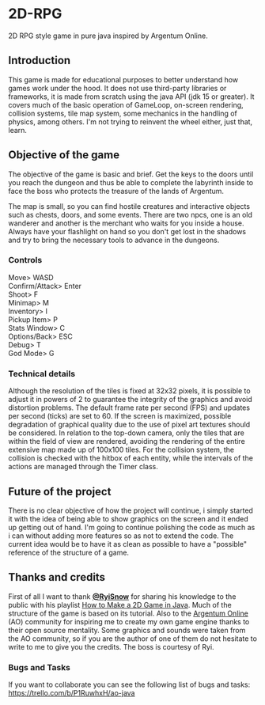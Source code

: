 # 2D-RPG
2D RPG style game in pure java inspired by Argentum Online.

## Introduction
This game is made for educational purposes to better understand how games work under the hood. It does not use third-party libraries or frameworks, it is made from scratch
using the java API (jdk 15 or greater). It covers much of the basic operation of GameLoop, on-screen rendering, collision systems, tile map system, some
mechanics in the handling of physics, among others. I'm not trying to reinvent the wheel either, just that, learn.

## Objective of the game
The objective of the game is basic and brief. Get the keys to the doors until you reach the dungeon and thus be able to complete the labyrinth inside to face the boss who protects the treasure of the lands of Argentum.

The map is small, so you can find hostile creatures and interactive objects such as chests, doors, and some events. There are two npcs, one is an old wanderer and another is the merchant who waits for you inside a house. Always have your flashlight on hand so you don't get lost in the shadows and try to bring the necessary tools to advance in the dungeons.

### Controls
Move> WASD
<br>
Confirm/Attack> Enter
<br>
Shoot> F
<br>
Minimap> M
<br>
Inventory> I
<br>
Pickup Item> P
<br>
Stats Window> C
<br>
Options/Back> ESC
<br>
Debug> T
<br>
God Mode> G

### Technical details
Although the resolution of the tiles is fixed at 32x32 pixels, it is possible to adjust it in powers of 2 to guarantee the integrity of the graphics and avoid distortion problems. The default frame rate per second (FPS) and updates per second (ticks) are set to 60. If the screen is maximized, possible degradation of graphical quality due to the use of pixel art textures should be considered. In relation to the top-down camera, only the tiles that are within the field of view are rendered, avoiding the rendering of the entire extensive map made up of 100x100 tiles. For the collision system, the collision is checked with the hitbox of each entity, while the intervals of the actions are managed through the Timer class.

## Future of the project
There is no clear objective of how the project will continue, i simply started it with the idea of being able to show graphics on the screen and it ended up getting out of hand. I'm going to continue polishing the code as much as i can without adding more features so as not to extend the code. The current idea would be to have it as clean as possible to have a "possible" reference of the structure of a game.

## Thanks and credits
First of all I want to thank **[@RyiSnow](https://www.youtube.com/@RyiSnow)** for sharing his knowledge to the public with his playlist [How to Make a 2D Game in Java](https://www.youtube.com/watch?v=om59cwR7psI&list=PL_QPQmz5C6WUF-pOQDsbsKbaBZqXj4qSq). Much of the structure of the game is based on its tutorial. Also to the [Argentum Online](https://www.gs-zone.org/) (AO) community for inspiring me to create my own game engine thanks to their open source mentality. Some graphics and sounds were taken from the AO community, so if you are the author of one of them do not hesitate to write to me to give you the credits. The boss is courtesy of Ryi.

### Bugs and Tasks
If you want to collaborate you can see the following list of bugs and tasks: https://trello.com/b/P1RuwhxH/ao-java
